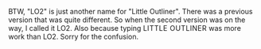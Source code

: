 BTW, "LO2" is just another name for "Little Outliner". There was a previous version that was quite different. So when the second version was on the way, I called it LO2. Also because typing <span style="letter-spacing: 0.04em">LITTLE OUTLINER</span> was more work than LO2. Sorry for the confusion.
